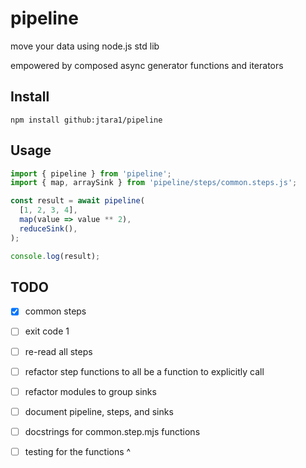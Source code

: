 # pipeline

move your data using node.js std lib

empowered by composed async generator functions and iterators 

## Install

```shell
npm install github:jtara1/pipeline
```

## Usage

```javascript
import { pipeline } from 'pipeline';
import { map, arraySink } from 'pipeline/steps/common.steps.js';

const result = await pipeline(
  [1, 2, 3, 4],
  map(value => value ** 2),
  reduceSink(),
);

console.log(result);
```


## TODO

- [x] common steps
- [ ] exit code 1
- [ ] re-read all steps
- [ ] refactor step functions to all be a function to explicitly call
- [ ] refactor modules to group sinks
- [ ] document pipeline, steps, and sinks
- [ ] docstrings for common.step.mjs functions
- [ ] testing for the functions ^

